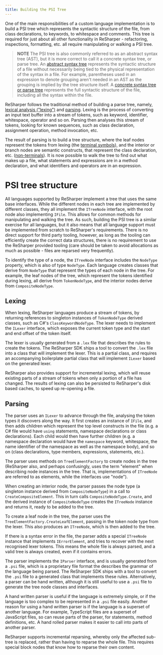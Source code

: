 ```yaml
---
title: Building the PSI Tree
---
```


One of the main responsibilities of a custom language implementation is to build a PSI tree which represents the syntactic structure of the file, from class declarations, to keywords, to whitespace and comments. This tree is required for just about all other functionality in ReSharper - refactoring, inspections, formatting, etc. all require manipulating or walking a PSI tree.

> **NOTE** The PSI tree is also commonly referred to as an abstract syntax tree (AST), but it is more correct to call it a concrete syntax tree, or parse tree. An [abstract syntax tree](https://en.wikipedia.org/wiki/Abstract_syntax_tree) represents the syntactic structure of a file without necessarily being tied to the physical representation of the syntax in a file. For example, parentheses used in an expression to denote grouping aren't needed in an AST as the grouping is implied by the tree structure itself. A [concrete syntax tree or parse tree](https://en.wikipedia.org/wiki/Parse_tree) represents the full syntactic structure of the file, including all the syntax within the file.

ReSharper follows the traditional method of building a parse tree, namely, [lexical analysis ("lexing")](https://en.wikipedia.org/wiki/Lexical_analysis) and [parsing](https://en.wikipedia.org/wiki/Parsing). Lexing is the process of converting an input text buffer into a stream of tokens, such as keyword, identifier, whitespace, operator and so on. Parsing then analyses this stream of tokens, looking for known sequences, such as class declaration, assignment operation, method invocation, etc.

The result of parsing is to build a tree structure, where the leaf nodes represent the tokens from lexing (the [terminal symbols](https://en.wikipedia.org/wiki/Terminal_and_nonterminal_symbols)), and the interior or branch nodes are semantic constructs, that represent the class declaration, etc. ([non-terminals](https://en.wikipedia.org/wiki/Terminal_and_nonterminal_symbols)). It is now possible to walk the tree to find out what makes up a file, what statements and expressions are in a method declaration, and what identifiers and operators are in an expression.

# PSI tree structure

All languages supported by ReSharper implement a tree that uses the same base interfaces. While the different nodes in each tree are implemented by different classes, they all implement the `ITreeNode` interface, with the root node also implementing `IFile`. This allows for common methods for manipulating and walking the tree. As such, building the PSI tree is a similar exercise for all languages, but it also means that all language support must be implemented from scratch to ReSharper's requirements. There is no direct support for third party tooling, however, as long as the tooling can efficiently create the correct data structures, there is no requirement to use the ReSharper provided tooling (care should be taken to avoid allocations as much as possible - files are reparsed very frequently).

To identify the type of a node, the `ITreeNode` interface includes the `NodeType` property, which is also of type `NodeType`. Each language creates classes that derive from `NodeType` that represent the types of each node in the tree. For example, the leaf nodes of the tree, which represent the tokens identified during lexing, all derive from `TokenNodeType`, and the interior nodes derive from `CompositeNodeType`.

## Lexing

When lexing, ReSharper languages produce a stream of tokens, by returning references to singleton instances of `TokenNodeType` derived classes, such as C#'s `ClassKeywordNodeType`. The lexer needs to implement the `ILexer` interface, which exposes the current token type and the start and end offset of the token itself.

The lexer is usually generated from a `.lex` file that describes the rules to create the tokens. The ReSharper SDK ships a tool to convert the `.lex` file into a class that will implement the lexer. This is a partial class, and requires an accompanying boilerplate partial class that will implement `ILexer` based on the generated lexer.

ReSharper also provides support for incremental lexing, which will reuse existing parts of a stream of tokens when only a portion of a file has changed. The results of lexing can also be persisted to ReSharper's disk based caches, to speed up re-opening a file.

## Parsing

The parser uses an `ILexer` to advance through the file, analysing the token types it discovers along the way. It first creates an instance of `IFile`, and then adds children which represent the top level constructs in the file (e.g. a C# file would have `using` statements, namespace declarations or class declarations). Each child would then have further children (e.g. a namespace declaration would have the `namespace` keyword, whitespace, the name identifier of the namespace as well as the namespace body), and so on (class declarations, type members, expressions, statements, etc.).

The parser uses methods on `TreeElementFactory` to create nodes in the tree (ReSharper also, and perhaps confusingly, uses the term "element" when describing node instances in the tree. That is, implementations of `ITreeNode` are referred to as elements, while the interfaces use "node").

When creating an interior node, the parser passes the node type (a singleton instance derived from `CompositeNodeType`) in a call to `CreateCompositeElement`. This in turn calls `CompositeNodeType.Create`, and the derived instance of `CompositeNodeType` creates the `ITreeNode` instance and returns it, ready to be added to the tree. 

To create a leaf node in the tree, the parser uses the `TreeElementFactory.CreateLeafElement`, passing in the token node type from the lexer. This also produces an `ITreeNode`, which is then added to the tree.

If there is a syntax error in the file, the parser adds a special `ITreeNode` instance that implements `IErrorElement`, and tries to recover with the next recognised lexer tokens. This means the whole file is always parsed, and a valid tree is always created, even if it contains errors.

The parser implements the `IParser` interface, and is usually generated from a `.psi` file, which is a proprietary file format the describes the grammar of the language being parsed. The ReSharper SDK ships with a tool to convert the `.psi` file to a generated class that implements these rules. Alternatively, a parser can be hand written, although it is still useful to use a `.psi` file to generate the tree node classes and interfaces.

A hand written parser is useful if the language is extremely simple, or if the language is too complex to be represented in a `.psi` file easily. Another reason for using a hand written parser is if the language is a superset of another language. For example, TypeScript files are a superset of JavaScript files, so can reuse parts of the parser, for statements, method definitions, etc. A hand rolled parser makes it easier to call into parts of another parser.

ReSharper supports incremental reparsing, whereby only the affected sub-tree is replaced, rather than having to reparse the whole file. This requires special block nodes that know how to reparse their own content.
